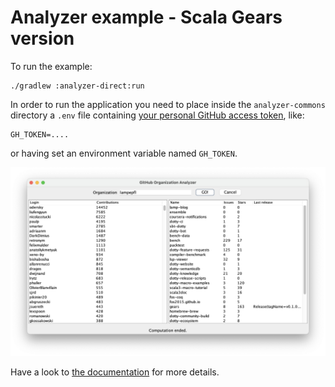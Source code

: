 # Analyzer example - Scala Gears version

To run the example:

```
./gradlew :analyzer-direct:run
```

In order to run the application you need to place inside the `analyzer-commons` directory a `.env` file containing [your personal GitHub access token](https://docs.github.com/en/authentication/keeping-your-account-and-data-secure/managing-your-personal-access-tokens), like:

```env
GH_TOKEN=....
```

or having set an environment variable named `GH_TOKEN`.

![Analyzer example](../docs/content/res/img/analyzer-e2e.png)

Have a look to [the documentation](https://tassiluca.github.io/direct-style-experiments/docs/03-channels/) for more details.
